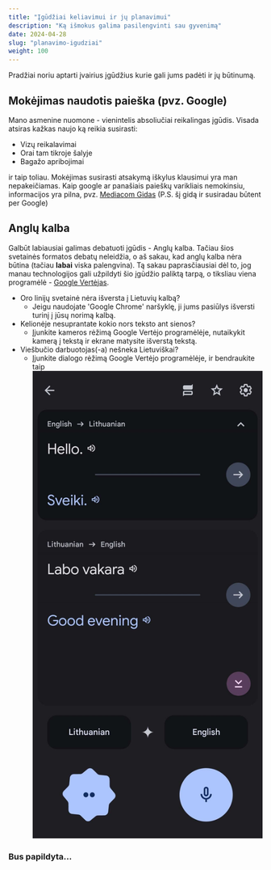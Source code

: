 ```yaml
---
title: "Įgūdžiai keliavimui ir jų planavimui"
description: "Ką išmokus galima pasilengvinti sau gyvenimą"
date: 2024-04-28
slug: "planavimo-igudziai"
weight: 100
---
```


Pradžiai noriu aptarti įvairius įgūdžius kurie gali jums padėti ir jų būtinumą.

## Mokėjimas naudotis paieška (pvz. Google)

Mano asmenine nuomone - vienintelis absoliučiai reikalingas įgūdis. Visada atsiras kažkas naujo ką reikia susirasti:
- Vizų reikalavimai
- Orai tam tikroje šalyje
- Bagažo apribojimai

ir taip toliau. Mokėjimas susirasti atsakymą iškylus klausimui yra man nepakeičiamas. 
Kaip google ar panašiais paieškų varikliais nemokinsiu, informacijos yra pilna, pvz. [Mediacom Gidas](https://www.mediacom.lt/naujienos/kaip-naudotis-google-patarimai-pokstai/) (P.S. šį gidą ir susiradau būtent per Google)

## Anglų kalba

Galbūt labiausiai galimas debatuoti įgūdis - Anglų kalba. Tačiau šios svetainės formatos debatų neleidžia, o aš sakau, kad anglų kalba nėra būtina (tačiau **labai** viska palengvina). Tą sakau paprasčiausiai dėl to, jog manau technologijos gali užpildyti šio įgūdžio paliktą tarpą, o tiksliau viena programėlė - [Google Vertėjas](https½½//translate.google.com/intl/lt/about/).
- Oro linijų svetainė nėra išversta į Lietuvių kalbą?
    - Jeigu naudojate 'Google Chrome' naršyklę, ji jums pasiūlys išversti turinį į jūsų norimą kalbą.
- Kelionėje nesuprantate kokio nors teksto ant sienos?
    - Įjunkite kameros rėžimą Google Vertėjo programėlėje, nutaikykit kamerą į tekstą ir ekrane matysite išverstą tekstą.
- Viešbučio darbuotojas(-a) nešneka Lietuviškai?
    - Įjunkite dialogo rėžimą Google Vertėjo programėlėje, ir bendraukite taip
    ![Google vertėjas](images/google-vertejas-dialogas.jpg)

<h3>Bus papildyta...</h3>
